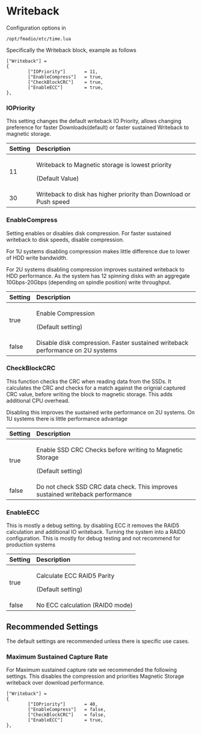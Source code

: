 # Writeback

Configuration options in

```text
/opt/fmadio/etc/time.lua
```

Specifically the Writeback block, example as follows

```text
["Writeback"] =
{
        ["IOPriority"]       = 11,
        ["EnableCompress"]   = true,
        ["CheckBlockCRC"]    = true,
        ["EnableECC"]        = true,
},
```

### IOPriority

This setting changes the default writeback IO Priority, allows changing preference for faster Downloads\(default\) or faster sustained Writeback to magnetic storage.

<table>
  <thead>
    <tr>
      <th style="text-align:left">Setting</th>
      <th style="text-align:left">Description</th>
    </tr>
  </thead>
  <tbody>
    <tr>
      <td style="text-align:left">11</td>
      <td style="text-align:left">
        <p>Writeback to Magnetic storage is lowest priority</p>
        <p>(Default Value)</p>
      </td>
    </tr>
    <tr>
      <td style="text-align:left">30</td>
      <td style="text-align:left">Writeback to disk has higher priority than Download or Push speed</td>
    </tr>
  </tbody>
</table>

### EnableCompress

Setting enables or disables disk compression. For faster sustained writeback to disk speeds, disable compression. 

For 1U systems disabling compression makes little difference due to lower of HDD write bandwidth. 

For 2U systems disabling compression improves sustained writeback to HDD performance. As the system has 12 spinning disks with an aggregate 10Gbps-20Gbps \(depending on spindle position\) write throughput.

<table>
  <thead>
    <tr>
      <th style="text-align:left">Setting</th>
      <th style="text-align:left">Description</th>
    </tr>
  </thead>
  <tbody>
    <tr>
      <td style="text-align:left">true</td>
      <td style="text-align:left">
        <p>Enable Compression</p>
        <p>(Default setting)</p>
      </td>
    </tr>
    <tr>
      <td style="text-align:left">false</td>
      <td style="text-align:left">Disable disk compression. Faster sustained writeback performance on 2U
        systems</td>
    </tr>
  </tbody>
</table>

### CheckBlockCRC

This function checks the CRC when reading data from the SSDs. It calculates the CRC and checks for a match against the orignial captured CRC value, before writing the block to magnetic storage. This adds additional CPU overhead. 

Disabling this improves the sustained write performance on 2U systems. On 1U systems there is little performance advantage

<table>
  <thead>
    <tr>
      <th style="text-align:left">Setting</th>
      <th style="text-align:left">Description</th>
    </tr>
  </thead>
  <tbody>
    <tr>
      <td style="text-align:left">true</td>
      <td style="text-align:left">
        <p>Enable SSD CRC Checks before writing to Magnetic Storage</p>
        <p>(Default setting)</p>
      </td>
    </tr>
    <tr>
      <td style="text-align:left">false</td>
      <td style="text-align:left">Do not check SSD CRC data check. This improves sustained writeback performance</td>
    </tr>
  </tbody>
</table>

### EnableECC

This is mostly a debug setting. by disabling ECC it removes the RAID5 calculation and additional IO writeback. Turning the system into a RAID0 configuration. This is mostly for debug testing and not recommend for production systems

<table>
  <thead>
    <tr>
      <th style="text-align:left">Setting</th>
      <th style="text-align:left">Description</th>
    </tr>
  </thead>
  <tbody>
    <tr>
      <td style="text-align:left">true</td>
      <td style="text-align:left">
        <p>Calculate ECC RAID5 Parity</p>
        <p>(Default setting)</p>
      </td>
    </tr>
    <tr>
      <td style="text-align:left">false</td>
      <td style="text-align:left">No ECC calculation (RAID0 mode)</td>
    </tr>
  </tbody>
</table>

## Recommended Settings

The default settings are recommended unless there is specific use cases.

### Maximum Sustained Capture  Rate

For Maximum sustained capture rate we recommended the following settings. This disables the compression and priorities Magnetic Storage writeback over download performance.

```text
["Writeback"] =
{
        ["IOPriority"]       = 40,
        ["EnableCompress"]   = false,
        ["CheckBlockCRC"]    = false,
        ["EnableECC"]        = true,
},
```

